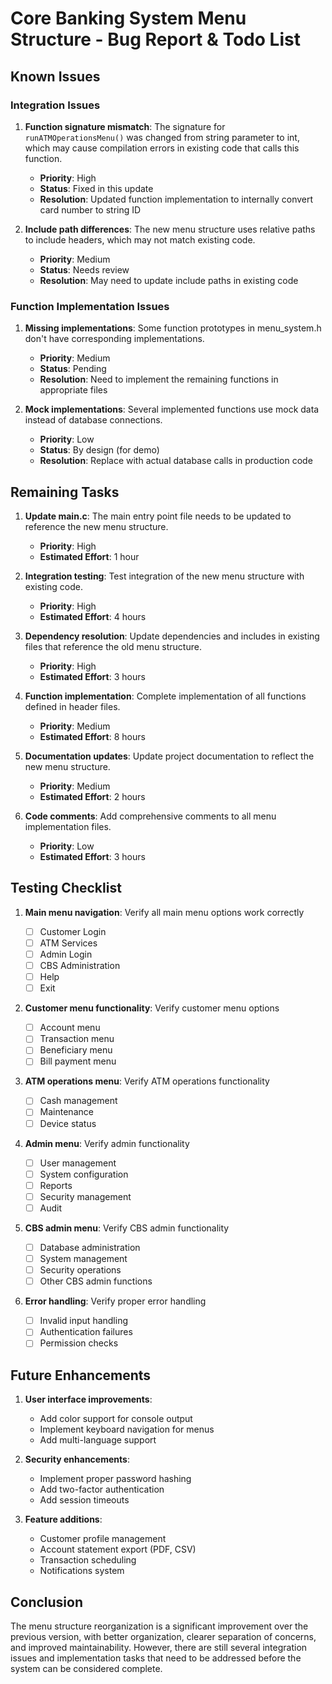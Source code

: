 # Core Banking System Menu Structure - Bug Report & Todo List

## Known Issues

### Integration Issues
1. **Function signature mismatch**: The signature for `runATMOperationsMenu()` was changed from string parameter to int, which may cause compilation errors in existing code that calls this function.
   - **Priority**: High
   - **Status**: Fixed in this update
   - **Resolution**: Updated function implementation to internally convert card number to string ID

2. **Include path differences**: The new menu structure uses relative paths to include headers, which may not match existing code.
   - **Priority**: Medium
   - **Status**: Needs review
   - **Resolution**: May need to update include paths in existing code

### Function Implementation Issues
1. **Missing implementations**: Some function prototypes in menu_system.h don't have corresponding implementations.
   - **Priority**: Medium
   - **Status**: Pending
   - **Resolution**: Need to implement the remaining functions in appropriate files

2. **Mock implementations**: Several implemented functions use mock data instead of database connections.
   - **Priority**: Low
   - **Status**: By design (for demo)
   - **Resolution**: Replace with actual database calls in production code

## Remaining Tasks

1. **Update main.c**: The main entry point file needs to be updated to reference the new menu structure.
   - **Priority**: High
   - **Estimated Effort**: 1 hour

2. **Integration testing**: Test integration of the new menu structure with existing code.
   - **Priority**: High
   - **Estimated Effort**: 4 hours

3. **Dependency resolution**: Update dependencies and includes in existing files that reference the old menu structure.
   - **Priority**: High
   - **Estimated Effort**: 3 hours

4. **Function implementation**: Complete implementation of all functions defined in header files.
   - **Priority**: Medium
   - **Estimated Effort**: 8 hours

5. **Documentation updates**: Update project documentation to reflect the new menu structure.
   - **Priority**: Medium
   - **Estimated Effort**: 2 hours

6. **Code comments**: Add comprehensive comments to all menu implementation files.
   - **Priority**: Low
   - **Estimated Effort**: 3 hours

## Testing Checklist

1. **Main menu navigation**: Verify all main menu options work correctly
   - ☐ Customer Login
   - ☐ ATM Services
   - ☐ Admin Login
   - ☐ CBS Administration
   - ☐ Help
   - ☐ Exit

2. **Customer menu functionality**: Verify customer menu options
   - ☐ Account menu
   - ☐ Transaction menu
   - ☐ Beneficiary menu
   - ☐ Bill payment menu

3. **ATM operations menu**: Verify ATM operations functionality
   - ☐ Cash management
   - ☐ Maintenance
   - ☐ Device status

4. **Admin menu**: Verify admin functionality
   - ☐ User management
   - ☐ System configuration
   - ☐ Reports
   - ☐ Security management
   - ☐ Audit

5. **CBS admin menu**: Verify CBS admin functionality
   - ☐ Database administration
   - ☐ System management
   - ☐ Security operations
   - ☐ Other CBS admin functions

6. **Error handling**: Verify proper error handling
   - ☐ Invalid input handling
   - ☐ Authentication failures
   - ☐ Permission checks

## Future Enhancements

1. **User interface improvements**:
   - Add color support for console output
   - Implement keyboard navigation for menus
   - Add multi-language support

2. **Security enhancements**:
   - Implement proper password hashing
   - Add two-factor authentication
   - Add session timeouts

3. **Feature additions**:
   - Customer profile management
   - Account statement export (PDF, CSV)
   - Transaction scheduling
   - Notifications system

## Conclusion

The menu structure reorganization is a significant improvement over the previous version, with better organization, clearer separation of concerns, and improved maintainability. However, there are still several integration issues and implementation tasks that need to be addressed before the system can be considered complete.
